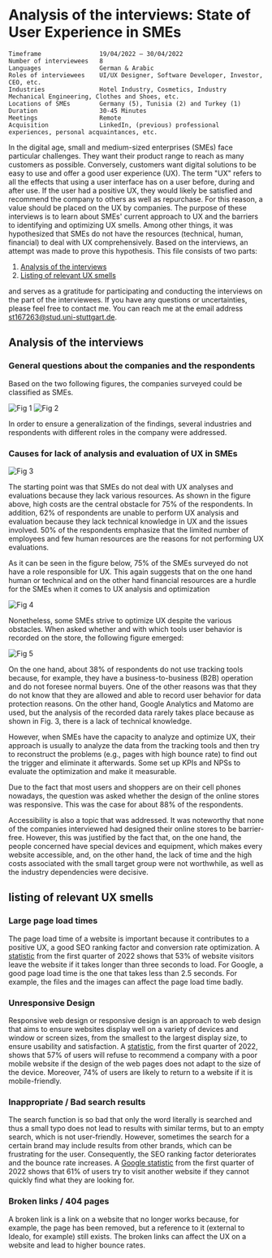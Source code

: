 # Analysis of the interviews: State of User Experience in SMEs

````
Timeframe                19/04/2022 – 30/04/2022 
Number of interviewees   8 
Languages                German & Arabic 
Roles of interviewees    UI/UX Designer, Software Developer, Investor, CEO, etc.
Industries               Hotel Industry, Cosmetics, Industry Mechanical Engineering, Clothes and Shoes, etc.
Locations of SMEs        Germany (5), Tunisia (2) and Turkey (1)
Duration                 30-45 Minutes
Meetings                 Remote
Acquisition              LinkedIn, (previous) professional experiences, personal acquaintances, etc.

````

In the digital age, small and medium-sized enterprises (SMEs) face particular challenges. They want their product range to reach as many customers as possible. Conversely, customers want digital solutions to be easy to use and offer a good user experience (UX). The term "UX" refers to all the effects that using a user interface has on a user before, during and after use.
If the user had a positive UX, they would likely be satisfied and recommend the company to others as well as repurchase. For this reason, a value should be placed on the UX by companies.
The purpose of these interviews is to learn about SMEs' current approach to UX and the barriers to identifying and optimizing UX smells. Among other things, it was hypothesized that SMEs do not have the resources (technical, human, financial) to deal with UX comprehensively. Based on the interviews, an attempt was made to prove this hypothesis.
This file consists of two parts:

1. [Analysis of the interviews](#analysis-of-the-interviews)
2. [Listing of relevant UX smells](#listing-of-relevant-ux-smells)

and serves as a gratitude for participating and conducting the interviews on the part of the interviewees.
If you have any questions or uncertainties, please feel free to contact me.
You can reach me at the email address st167263@stud.uni-stuttgart.de.

## Analysis of the interviews

### General questions about the companies and the respondents

Based on the two following figures, the companies surveyed could be classified as SMEs.

![Fig 1](assets/interviews/employees.jpg)
![Fig 2](assets/interviews/sales.jpg)

In order to ensure a generalization of the findings, several industries and respondents with different roles in the company were addressed.

### Causes for lack of analysis and evaluation of UX in SMEs

![Fig 3](assets/interviews/impediants.jpg)

The starting point was that SMEs do not deal with UX analyses and evaluations because they lack various resources. As shown in the figure above, high costs are the central obstacle for 75% of the respondents. In addition, 62% of respondents are unable to perform UX analysis and evaluation because they lack technical knowledge in UX and the issues involved. 50% of the respondents emphasize that the limited number of employees and few human resources are the reasons for not performing UX evaluations.

As it can be seen in the figure below, 75% of the SMEs surveyed do not have a role responsible for UX. This again suggests that on the one hand human or technical and on the other hand financial resources are a hurdle for the SMEs when it comes to UX analysis and optimization

![Fig 4](assets/interviews/ux_role.jpg)

Nonetheless, some SMEs strive to optimize UX despite the various obstacles. When asked whether and with which tools user behavior is recorded on the store, the following figure emerged:

![Fig 5](assets/interviews/tracking.jpg)

On the one hand, about 38% of respondents do not use tracking tools because, for example, they have a business-to-business (B2B) operation and do not foresee normal buyers. One of the other reasons was that they do not know that they are allowed and able to record user behavior for data protection reasons. On the other hand, Google Analytics and Matomo are used, but the analysis of the recorded data rarely takes place because as shown in Fig. 3, there is a lack of technical knowledge.

However, when SMEs have the capacity to analyze and optimize UX, their approach is usually to analyze the data from the tracking tools and then try to reconstruct the problems (e.g., pages with high bounce rate) to find out the trigger and eliminate it afterwards. Some set up KPIs and NPSs to evaluate the optimization and make it measurable.

Due to the fact that most users and shoppers are on their cell phones nowadays, the question was asked whether the design of the online stores was responsive. This was the case for about 88% of the respondents.

Accessibility is also a topic that was addressed. It was noteworthy that none of the companies interviewed had designed their online stores to be barrier-free. However, this was justified by the fact that, on the one hand, the people concerned have special devices and equipment, which makes every website accessible, and, on the other hand, the lack of time and the high costs associated with the small target group were not worthwhile, as well as the industry dependencies were decisive.

## listing of relevant UX smells

### Large page load times

The page load time of a website is important because it contributes to a positive UX, a good SEO ranking factor and conversion rate optimization. A [statistic](https://websitebuilder.org/blog/user-experience-stats) from the first quarter of 2022 shows that 53% of website visitors leave the website if it takes longer than three seconds to load. For Google, a good page load time is the one that takes less than 2.5 seconds. For example, the files and the images can affect the page load time badly.

### Unresponsive Design

Responsive web design or responsive design is an approach to web design that aims to ensure websites display well on a variety of devices and window or screen sizes, from the smallest to the largest display size, to ensure usability and satisfaction. A [statistic](https://websitebuilder.org/blog/user-experience-stats), from the first quarter of 2022, shows that 57% of users will refuse to recommend a company with a poor mobile website if the design of the web pages does not adapt to the size of the device. Moreover, 74% of users are likely to return to a website if it is mobile-friendly.

### Inappropriate / Bad search results

The search function is so bad that only the word literally is searched and thus a small typo does not lead to results with similar terms, but to an empty search, which is not user-friendly. However, sometimes the search for a certain brand may include results from other brands, which can be frustrating for the user. Consequently, the SEO ranking factor deteriorates and the bounce rate increases. A [Google statistic](https://websitebuilder.org/blog/user-experience-stats) from the first quarter of 2022 shows that 61% of users try to visit another website if they cannot quickly find what they are looking for.

### Broken links / 404 pages

A broken link is a link on a website that no longer works because, for example, the page has been removed, but a reference to it (external to Idealo, for example) still exists. The broken links can affect the UX on a website and lead to higher bounce rates.

